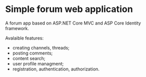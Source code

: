 # Simple forum web application

A forum app based on ASP.NET Core MVC and ASP Core Identity framework.

Avalaible features:
- creating channels, threads;
- posting comments;
- content search;
- user profile managment;
- registration, authentication, authorization.
